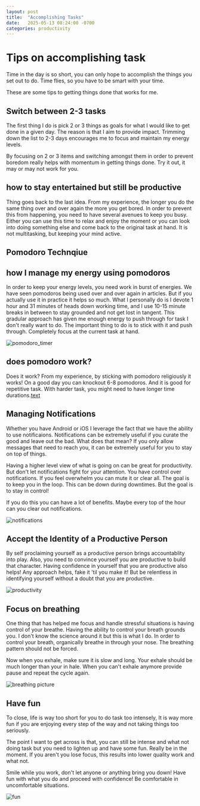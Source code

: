 ```yaml
---
layout: post
title:  "Accomplishing Tasks"
date:   2025-05-13 08:24:00 -0700
categories: productivity
---
```


# Tips on accomplishing task

Time in the day is so short, you can only hope to accomplish the things you set out to do. Time flies, so you have to be smart with your time.

These are some tips to getting things done that works for me.

## Switch between 2-3 tasks

The first thing I do is pick 2 or 3 things as goals for what I would like to get done in a given day. The reason is that I aim to provide impact. Trimming down the list to 2-3 days encourages me to focus and maintain my energy levels.

By focusing on 2 or 3 items and switching amongst them in order to prevent boredom really helps with momentum in getting things done. Try it out, it may or may not work for you.

## how to stay entertained but still be productive
Thing goes back to the last idea. From my experience, the longer you do the same thing over and over again the more you get bored. In order to prevent this from happening, you need to have several avenues to keep you busy. Either you can use this time to relax and enjoy the moment or you can look into doing something else and come back to the original task at hand. It is not multitasking, but keeping your mind active.

## Pomodoro Technqiue

## how I manage my energy using pomodoros
In order to keep your energy levels, you need work in burst of energies. We have seen pomodoros being used over and over again in articles. But if you actually use it in practice it helps so much. What I personally do is I devote 1 hour and 31 minutes of heads down working time, and I use 10-15 minute breaks in between to stay grounded and not get lost in tangent. This gradular approach has given me enough energy to push through for task I don't really want to do. The important thing to do is to stick with it and push through. Completely focus at the current task at hand.

![pomodoro_timer](/assets/pomodoro_timer.jpg)

## does pomodoro work?

Does it work? From my experience, by sticking with pomodoro religiously it works! On a good day you can knockout 6-8 pomodoros. And it is good for repetitive task. With harder task, you might need to have longer time durations.[text](<2021-10-24-productivity-tips copy 3.markdown>)

## Managing Notifications

Whether you have Android or iOS I leverage the fact that we have the ability to use notificaions. Notifications can be extremely useful if you curate the good and leave out the bad. What does that mean? If you only allow messages that need to reach you, it can be extremely useful for you to stay on top of things.

Having a higher level view of what is going on can be great for productivity. But don't let notifications fight for your attention. You have control over notifications. If you feel overwhelm you can mute it or clear all. The goal is to keep you in the loop. This can be down during downtimes. But the goal is to stay in control!

If you do this you can have a lot of benefits. Maybe every top of the hour can you clear out notifications.

![notifications](/assets/notifications.png)

## Accept the Identity of a Productive Person

By self proclaiming yourself as a productive person brings accountablity into play. Also, you need to convince yourself you are productive to build that character. Having confidence in yourself that you are productive also helps! Any approach helps, fake it 'til you make it! But be relentless in identifying yourself without a doubt that you are productive.

![productivity](/assets/productivity.jpg)

## Focus on breathing

One thing that has helped me focus and handle stressful situations is having control of your breathe. Having the ability to control your breath grounds you. I don't know the science around it but this is what I do. In order to control your breath, organically breathe in through your nose. The breathing pattern should not be forced.

Now when you exhale, make sure it is slow and long. Your exhale should be much longer than your in hale. When you can't exhale anymore provide pause and repeat the cycle again.

![breathing picture](/assets/breathing.jpg)

## Have fun

To close, life is way too short for you to do task too intensely, It is way more fun if you are enjoying every step of the way and not taking things too seriously.

The point I want to get across is that, you can still be intense and what not doing task but you need to lighten up and have some fun. Really be in the moment. If you aren't you lose focus, this results into lower quality work and what not. 

Smile while you work, don't let anyone or anything bring you down! Have fun with what you do and proceed with confidence! Be comfortable in uncomfortable situations.

![fun](/assets/fun.jpg)